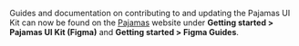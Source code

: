 Guides and documentation on contributing to and updating the Pajamas UI Kit can now be found on the [Pajamas](https://design.gitlab.com/) website under **Getting started > Pajamas UI Kit (Figma)** and **Getting started > Figma Guides**.
